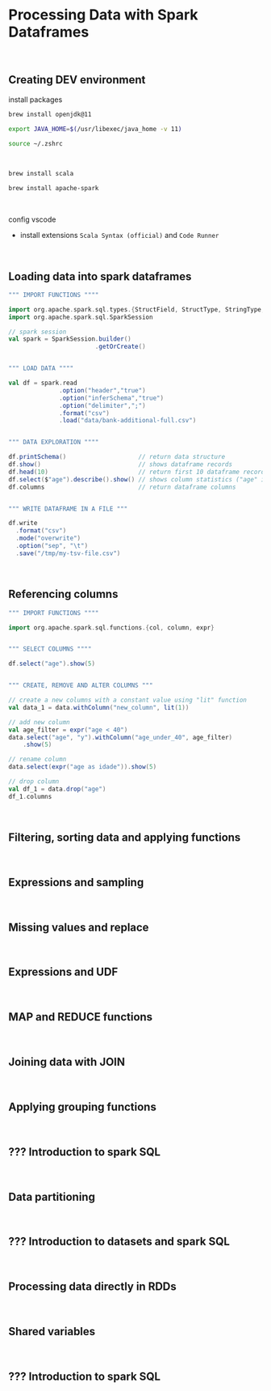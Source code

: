 # Processing Data with Spark Dataframes

<br>

## Creating DEV environment

install packages
```zsh
brew install openjdk@11
```
```zsh
export JAVA_HOME=$(/usr/libexec/java_home -v 11)
```
```zsh
source ~/.zshrc
```

<br>

```zsh
brew install scala
```
```zsh
brew install apache-spark
```

<br>

config vscode
  - install extensions `Scala Syntax (official)` and `Code Runner`

<br>

## Loading data into spark dataframes

```scala
""" IMPORT FUNCTIONS """"

import org.apache.spark.sql.types.{StructField, StructType, StringType, DoubleType, IntegerType}
import org.apache.spark.sql.SparkSession

// spark session
val spark = SparkSession.builder()
                        .getOrCreate()


""" LOAD DATA """"

val df = spark.read
              .option("header","true")
              .option("inferSchema","true")
              .option("delimiter",";")
              .format("csv")
              .load("data/bank-additional-full.csv")


""" DATA EXPLORATION """"

df.printSchema()                    // return data structure
df.show()                           // shows dataframe records
df.head(10)                         // return first 10 dataframe records
df.select($"age").describe().show() // shows column statistics ("age" in example)
df.columns                          // return dataframe columns


""" WRITE DATAFRAME IN A FILE """

df.write
  .format("csv")
  .mode("overwrite")
  .option("sep", "\t")
  .save("/tmp/my-tsv-file.csv")
```

<br>

## Referencing columns

```scala
""" IMPORT FUNCTIONS """"

import org.apache.spark.sql.functions.{col, column, expr}


""" SELECT COLUMNS """"

df.select("age").show(5)


""" CREATE, REMOVE AND ALTER COLUMNS """

// create a new columns with a constant value using "lit" function
val data_1 = data.withColumn("new_column", lit(1)) 

// add new column
val age_filter = expr("age < 40")
data.select("age", "y").withColumn("age_under_40", age_filter)
    .show(5)

// rename column
data.select(expr("age as idade")).show(5)

// drop column
val df_1 = data.drop("age")
df_1.columns
```

<br>

## Filtering, sorting data and applying functions


<br>

## Expressions and sampling


<br>

## Missing values ​​and replace


<br>

## Expressions and UDF


<br>

## MAP and REDUCE functions


<br>

## Joining data with JOIN


<br>

## Applying grouping functions


<br>

## ??? Introduction to spark SQL


<br>

## Data partitioning


<br>

## ??? Introduction to datasets and spark SQL


<br>

## Processing data directly in RDDs


<br>

## Shared variables


<br>

## ??? Introduction to spark SQL
